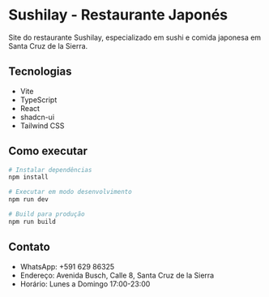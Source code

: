# Sushilay - Restaurante Japonés

Site do restaurante Sushilay, especializado em sushi e comida japonesa em Santa Cruz de la Sierra.

## Tecnologias

- Vite
- TypeScript
- React
- shadcn-ui
- Tailwind CSS

## Como executar

```sh
# Instalar dependências
npm install

# Executar em modo desenvolvimento
npm run dev

# Build para produção
npm run build
```

## Contato

- WhatsApp: +591 629 86325
- Endereço: Avenida Busch, Calle 8, Santa Cruz de la Sierra
- Horário: Lunes a Domingo 17:00-23:00